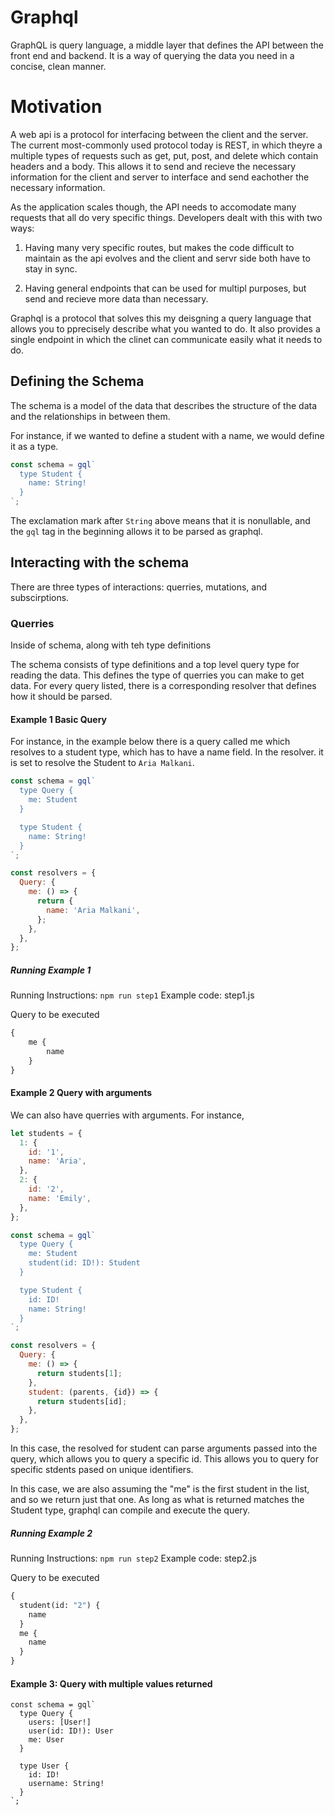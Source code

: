 # Graphql 

GraphQL is query language, a middle layer that defines the API between the front end and backend. It is a way of querying the data you need in a concise, clean manner.

# Motivation


A web api is a protocol for interfacing between the client and the server. The current most-commonly used protocol today is REST, in which theyre a multiple types of requests such as get, put, post, and delete which contain headers and a body. This allows it to send and recieve the necessary information for the client and server to interface and send eachother the necessary information. 

As the application scales though, the API needs to accomodate many requests that all do very specific things. Developers dealt with this with two ways:

1. Having many very specific routes, but makes the code difficult to maintain as the api evolves and the client and servr side both have to stay in sync. 

2. Having general endpoints that can be used for multipl purposes, but send and recieve more data than necessary. 

Graphql is a protocol that solves this my deisgning a query language that allows you to pprecisely describe what you wanted to do. It also provides a single endpoint in which the clinet can communicate easily what it needs to do. 


## Defining the Schema

The schema is a model of the data that describes the structure of the data and the relationships in between them. 

For instance, if we wanted to define a student with a name, we would define it as a type. 

```javascript
const schema = gql`
  type Student {
    name: String!
  }
`;

```

The exclamation mark after ```String``` above means that it is nonullable, and the ```gql``` tag in the beginning allows it to be parsed as graphql. 

## Interacting with the schema

There are three types of interactions: querries, mutations, and subscirptions. 

### Querries

Inside of schema, along with teh type definitions

The schema consists of type definitions and a top level query type for reading the data. This defines the type of querries you can make to get data. For every query listed, there is a corresponding resolver that defines how it should be parsed. 

#### Example 1 Basic Query 

For instance, in the example below there is a query called me which resolves to a student type, which has to have a name field. In the resolver. it is set to resolve the Student to ```Aria Malkani```.

```javascript
const schema = gql`
  type Query {
    me: Student
  }

  type Student {
    name: String!
  }
`;

const resolvers = {
  Query: {
    me: () => {
      return {
        name: 'Aria Malkani',
      };
    },
  },
};
```

##### Running Example 1

Running Instructions: ```npm run step1```
Example code: step1.js

Query to be executed
```graphql
{
    me {
        name
    }
}
```


#### Example 2 Query with arguments
We can also have querries with arguments. For instance, 

```Javascript
let students = {
  1: {
    id: '1',
    name: 'Aria',
  },
  2: {
    id: '2',
    name: 'Emily',
  },
};

const schema = gql`
  type Query {
    me: Student
    student(id: ID!): Student
  }

  type Student {
    id: ID!
    name: String!
  }
`;

const resolvers = {
  Query: {
    me: () => {
      return students[1];
    },
    student: (parents, {id}) => {
      return students[id];
    },
  },
};
```

In this case, the resolved for student can parse arguments passed into the query, which allows you to query a specific id. This allows you to query for specific stdents pased on unique identifiers. 

In this case, we are also assuming the "me" is the first student in the list, and so we return just that one. As long as what is returned matches the Student type, graphql can compile and execute the query. 

##### Running Example 2

Running Instructions: ```npm run step2```
Example code: step2.js

Query to be executed
```graphql
{
  student(id: "2") {
    name
  }
  me {
    name
  }
}
```

#### Example 3: Query with multiple values returned
```
const schema = gql`
  type Query {
    users: [User!]
    user(id: ID!): User
    me: User
  }

  type User {
    id: ID!
    username: String!
  }
`;

```










